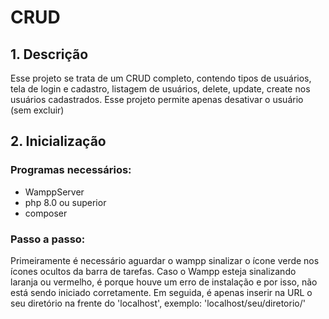 # CRUD

## 1. Descrição
Esse projeto se trata de um CRUD completo, contendo tipos de usuários, tela de login e cadastro, listagem de usuários, delete, update, create nos usuários cadastrados. Esse projeto permite apenas desativar o usuário (sem excluir)

## 2. Inicialização
### Programas necessários:
- WamppServer
- php 8.0 ou superior
- composer

### Passo a passo:
Primeiramente é necessário aguardar o wampp sinalizar o ícone verde nos ícones ocultos da barra de tarefas. Caso o Wampp esteja sinalizando laranja ou vermelho, é porque houve um erro de instalação e por isso, não está sendo iniciado corretamente.
Em seguida, é apenas inserir na URL o seu diretório na frente do 'localhost', exemplo:
'localhost/seu/diretorio/'
